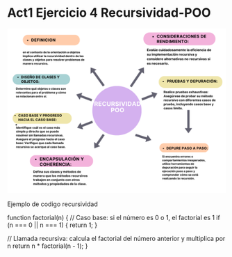 # Act1 Ejercicio 4 Recursividad-POO

![Array](Map3.png)  

Ejemplo de codigo recursividad

function factorial(n) {
  // Caso base: si el número es 0 o 1, el factorial es 1
  if (n === 0 || n === 1) {
    return 1;
  }

  // Llamada recursiva: calcula el factorial del número anterior y multiplica por n
  return n * factorial(n - 1);
}